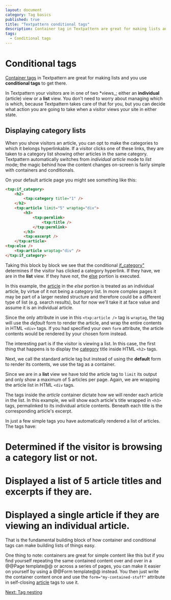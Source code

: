 ```yaml
---
layout: document
category: Tag basics
published: true
title: "Textpattern conditional tags"
description: Container tag in Textpattern are great for making lists and you use conditional tags to get there.
tags:
  - Conditional tags
---
```


# Conditional tags

[Container tags](self-closed-versus-container-tags) in Textpattern are great for making lists and you use **conditional tags** to get there.

In Textpattern your visitors are in one of two *views_; either an **individual** (article) view or a **list** view. You don't need to worry about managing which is which, because Textpattern takes care of that for you, but you can decide what action you are going to take when a visitor views your site in either state.

## Displaying category lists

When you show visitors an article, you can opt to make the categories to which it belongs hyperlinkable. If a visitor clicks one of these links, they are taken to a category list showing other articles in the same category. Textpattern automatically switches from *individual article* mode to *list* mode; the magic behind how the content changes on-screen is fairly simple with containers and conditionals.

On your default article page you might see something like this:

~~~ html
<txp:if_category>
    <h2>
        <txp:category title="1" />
    </h2>
    <txp:article limit="5" wraptag="div">
        <h3>
            <txp:permlink>
                <txp:title />
            </txp:permlink>
        </h3>
        <txp:excerpt />
    </txp:article>
<txp:else />
    <txp:article wraptag="div" />
</txp:if_category>
~~~

Taking this block by block we see that the conditional [if_category"](http://docs.textpattern.io/tags/if_category) determines if the visitor has clicked a category hyperlink. If they have, we are in the **list** view. If they have not, the [else](http://docs.textpattern.io/tags/else) portion is executed.

In this example, the [article](article) in the *else* portion is treated as an individual article, by virtue of it not being a category list. In more complex pages it may be part of a larger nested structure and therefore could be a different type of list (e.g. search results), but for now we'll take it at face value and assume it is an individual article.

Since the only attribute in use in this `<txp:article />` tag is `wraptag`, the tag will use the *default* form to render the article, and wrap the entire contents in HTML `<div>` tags. If you had specified your own `form` attribute, the article contents would be rendered by your chosen form instead.

The interesting part is if the visitor is viewing a list. In this case, the first thing that happens is to display the [category](http://docs.textpattern.io/tags/category) title inside HTML `<h2>` tags.

Next, we call the standard article tag but instead of using the **default** form to render its contents, we use the tag as a container.

Since we are in a **list** view we have told the article tag to `limit` its output and only show a maximum of 5 articles per page. Again, we are wrapping the article list in HTML `<div` tags.

The tags inside the *article* container dictate how we will render each article in the list. In this example, we will show each article's title wrapped in `<h3>` tags, permalinked to its individual article contents. Beneath each title is the corresponding article's excerpt.

In just a few simple tags you have automatically rendered a list of articles. The tags have:

# Determined if the visitor is browsing a category list or not.
# Displayed a list of 5 article titles and excerpts if they are.
# Displayed a single article if they are viewing an individual article.

That is the fundamental building block of how container and conditional tags can make building lists of things easy.

One thing to note: containers are great for simple content like this but if you find yourself repeating the same contained content over and over in a @@Page template@@ or across a series of pages, you can make it easier on yourself by using a @@Form template@@ instead. You then just write the container content once and use the `form="my-contained-stuff"` attribute in self-closing [article](article) tags to use it.

[Next: Tag nesting](tag-nesting)
